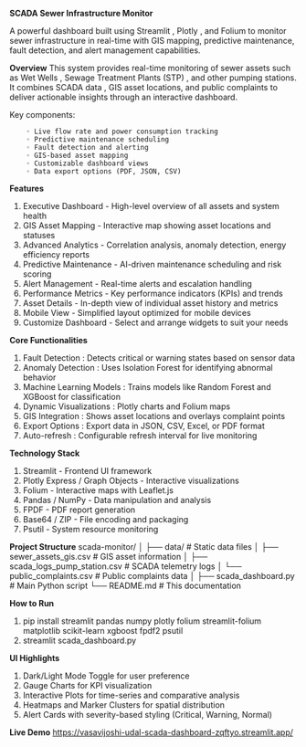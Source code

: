  **SCADA Sewer Infrastructure Monitor**

A powerful dashboard built using Streamlit , Plotly , and Folium to monitor sewer infrastructure in real-time with GIS mapping, predictive maintenance, fault detection, and alert management capabilities.

**Overview**
This system provides real-time monitoring of sewer assets such as Wet Wells , Sewage Treatment Plants (STP) , and other pumping stations. It combines SCADA data , GIS asset locations, and public complaints to deliver actionable insights through an interactive dashboard.

Key components:

        ◦ Live flow rate and power consumption tracking
        ◦ Predictive maintenance scheduling
        ◦ Fault detection and alerting  
        ◦ GIS-based asset mapping 
        ◦ Customizable dashboard views
        ◦ Data export options (PDF, JSON, CSV)


**Features**

1. Executive Dashboard - High-level overview of all assets and system health
2. GIS Asset Mapping - Interactive map showing asset locations and statuses
3. Advanced Analytics - Correlation analysis, anomaly detection, energy efficiency reports
4. Predictive Maintenance - AI-driven maintenance scheduling and risk scoring
5. Alert Management - Real-time alerts and escalation handling
6. Performance Metrics - Key performance indicators (KPIs) and trends
7. Asset Details - In-depth view of individual asset history and metrics
8. Mobile View - Simplified layout optimized for mobile devices
9. Customize Dashboard - Select and arrange widgets to suit your needs


**Core Functionalities**

1. Fault Detection : Detects critical or warning states based on sensor data
2. Anomaly Detection : Uses Isolation Forest for identifying abnormal behavior
3. Machine Learning Models : Trains models like Random Forest and XGBoost for classification
4. Dynamic Visualizations : Plotly charts and Folium maps
5. GIS Integration : Shows asset locations and overlays complaint points
6. Export Options : Export data in JSON, CSV, Excel, or PDF format
7. Auto-refresh : Configurable refresh interval for live monitoring


**Technology Stack**
1. Streamlit - Frontend UI framework
2. Plotly Express / Graph Objects - Interactive visualizations
3. Folium - Interactive maps with Leaflet.js
4. Pandas / NumPy - Data manipulation and analysis
5. FPDF - PDF report generation
6. Base64 / ZIP - File encoding and packaging
7. Psutil - System resource monitoring


**Project Structure**
scada-monitor/
│
├── data/                       # Static data files
│   ├── sewer_assets_gis.csv    # GIS asset information
│   ├── scada_logs_pump_station.csv  # SCADA telemetry logs
│   └── public_complaints.csv   # Public complaints data
│
├── scada_dashboard.py  # Main Python script 
└── README.md                   # This documentation


**How to Run**
1. pip install streamlit pandas numpy plotly folium streamlit-folium matplotlib scikit-learn xgboost fpdf2 psutil
2. streamlit scada_dashboard.py


**UI Highlights**
1. Dark/Light Mode Toggle for user preference
2. Gauge Charts for KPI visualization
3. Interactive Plots for time-series and comparative analysis
4. Heatmaps and Marker Clusters for spatial distribution
5. Alert Cards with severity-based styling (Critical, Warning, Normal)


**Live Demo**
https://vasavijoshi-udal-scada-dashboard-zqftyo.streamlit.app/
